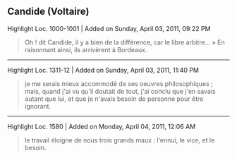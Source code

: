 ## Candide (Voltaire)

Highlight Loc. 1000-1001  | Added on Sunday, April 03, 2011, 09:22 PM

> Oh ! dit Candide, il y a bien de la différence, car le libre arbitre... » En raisonnant ainsi, ils arrivèrent à Bordeaux.

---

Highlight Loc. 1311-12  | Added on Sunday, April 03, 2011, 11:40 PM

> je me serais mieux accommodé de ses oeuvres philosophiques ; mais, quand j'ai vu qu'il doutait de tout, j'ai conclu que j'en savais autant que lui, et que je n'avais besoin de personne pour être ignorant.

---

Highlight Loc. 1580  | Added on Monday, April 04, 2011, 12:06 AM

> le travail éloigne de nous trois grands maux : l'ennui, le vice, et le besoin.
